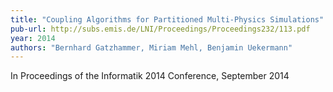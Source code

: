 ```yaml
---
title: "Coupling Algorithms for Partitioned Multi-Physics Simulations"
pub-url: http://subs.emis.de/LNI/Proceedings/Proceedings232/113.pdf 
year: 2014
authors: "Bernhard Gatzhammer, Miriam Mehl, Benjamin Uekermann"
---
```

In Proceedings of the Informatik 2014 Conference, September 2014
